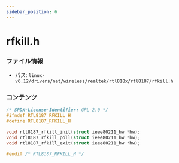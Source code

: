 ```yaml
---
sidebar_position: 6
---
```

# rfkill.h

### ファイル情報

- パス: `linux-v6.12/drivers/net/wireless/realtek/rtl818x/rtl8187/rfkill.h`

### コンテンツ

```h
/* SPDX-License-Identifier: GPL-2.0 */
#ifndef RTL8187_RFKILL_H
#define RTL8187_RFKILL_H

void rtl8187_rfkill_init(struct ieee80211_hw *hw);
void rtl8187_rfkill_poll(struct ieee80211_hw *hw);
void rtl8187_rfkill_exit(struct ieee80211_hw *hw);

#endif /* RTL8187_RFKILL_H */

```
